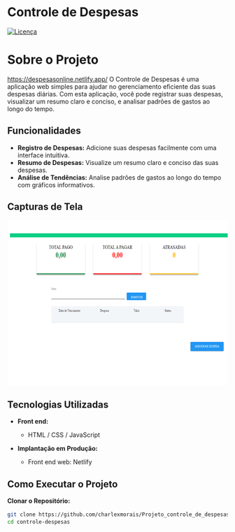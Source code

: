 # Controle de Despesas

[![Licença](https://img.shields.io/npm/l/react)](https://https://github.com/charlexmorais/Projeto_controle_de_despesas/blob/master/LICENSE)

# Sobre o Projeto
https://despesasonline.netlify.app/
O Controle de Despesas é uma aplicação web simples para ajudar no gerenciamento eficiente das suas despesas diárias. Com esta aplicação, você pode registrar suas despesas, visualizar um resumo claro e conciso, e analisar padrões de gastos ao longo do tempo.

## Funcionalidades

- **Registro de Despesas:** Adicione suas despesas facilmente com uma interface intuitiva.
- **Resumo de Despesas:** Visualize um resumo claro e conciso das suas despesas.
- **Análise de Tendências:** Analise padrões de gastos ao longo do tempo com gráficos informativos.

## Capturas de Tela
![Mobile 1](https://github.com/charlexmorais/assets/blob/master/img/tela-despesas.png)


## Tecnologias Utilizadas

- **Front end:**
  - HTML / CSS / JavaScript
    

- **Implantação em Produção:**
  - Front end web: Netlify

## Como Executar o Projeto

**Clonar o Repositório:**
```bash
git clone https://github.com/charlexmorais/Projeto_controle_de_despesas.git
cd controle-despesas

